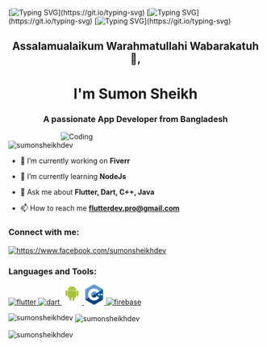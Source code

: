 
[![Typing SVG](https://readme-typing-svg.herokuapp.com?font=Jost&weight=400&size=48&pause=1000&color=EB0000&center=true&vCenter=true&multiline=true&repeat=false&width=1300&height=80&lines=%F0%9F%91%8B%F0%9F%8F%BB+Hello+There!)](https://git.io/typing-svg)
[![Typing SVG](https://readme-typing-svg.herokuapp.com?font=Jost&weight=400&size=32&pause=1000&color=00B61E&center=true&vCenter=true&multiline=true&repeat=false&width=1300&height=50&lines=I'm+Mobasara+K.+Flutter+Developer.)](https://git.io/typing-svg)
[![Typing SVG](https://readme-typing-svg.herokuapp.com?font=Jost&size=28&pause=500&color=5E17EB&center=true&vCenter=true&multiline=true&width=1300&height=150&lines=Driven+by+my+unwavering+passion+for+technology%2C++I+am+committed+to+building;a+successful+career+in+the+professional+field.+Through+dedication%2C+hard+work%2C+and+unwavering+integrity%2C+;I+aim+to+achieve+excellence+and+contribute+to+the+advancement+of+the+industry.)](https://git.io/typing-svg)
<h2 align="center">Assalamualaikum Warahmatullahi Wabarakatuh 👋, </h2>
<h1 align="center">I'm Sumon Sheikh</h1>
<h3 align="center">A passionate App Developer from Bangladesh</h3>
<img align="right" alt="Coding" width="400" src="https://media.tenor.com/LMpVMsVPmVEAAAAC/mobile-application-digital-marketing.gif">
<p align="left"> <img src="https://komarev.com/ghpvc/?username=sumonsheikhdev&label=Profile%20views&color=0e75b6&style=flat" alt="sumonsheikhdev" /> </p>

- 🔭 I’m currently working on **Fiverr**

- 🌱 I’m currently learning **NodeJs**

- 💬 Ask me about **Flutter, Dart, C++, Java**

- 📫 How to reach me **flutterdev.pro@gmail.com**

<h3 align="left">Connect with me:</h3>
<p align="left">

<a href="https://www.facebook.com/sumonsheikhdev" target="blank"><img align="center" src="https://raw.githubusercontent.com/rahuldkjain/github-profile-readme-generator/master/src/images/icons/Social/facebook.svg" alt="https://www.facebook.com/sumonsheikhdev" height="30" width="40" /></a>

</p>

<h3 align="left">Languages and Tools:</h3>
<p align="left"> <a href="https://flutter.dev" target="_blank" rel="noreferrer"> <img src="https://www.vectorlogo.zone/logos/flutterio/flutterio-icon.svg" alt="flutter" width="40" height="40"/> </a> <a href="https://dart.dev" target="_blank" rel="noreferrer"> <img src="https://www.vectorlogo.zone/logos/dartlang/dartlang-icon.svg" alt="dart" width="40" height="40"/> </a> <a href="https://developer.android.com" target="_blank" rel="noreferrer"> <img src="https://raw.githubusercontent.com/devicons/devicon/master/icons/android/android-original-wordmark.svg" alt="android" width="40" height="40"/> </a>  <a href="https://www.w3schools.com/cpp/" target="_blank" rel="noreferrer"> <img src="https://raw.githubusercontent.com/devicons/devicon/master/icons/cplusplus/cplusplus-original.svg" alt="cplusplus" width="40" height="40"/> </a>   <a href="https://firebase.google.com/" target="_blank" rel="noreferrer"> <img src="https://www.vectorlogo.zone/logos/firebase/firebase-icon.svg" alt="firebase" width="40" height="40"/> </a>  </p>

<p><img align="left" src="https://github-readme-stats.vercel.app/api/top-langs?username=sumonsheikhdev&show_icons=true&locale=en&layout=compact" alt="sumonsheikhdev" /></p>

<p>&nbsp;<img align="center" src="https://github-readme-stats.vercel.app/api?username=sumonsheikhdev&show_icons=true&locale=en" alt="sumonsheikhdev" /></p>

<p><img align="center" src="https://github-readme-streak-stats.herokuapp.com/?user=sumonsheikhdev&" alt="sumonsheikhdev" /></p>
